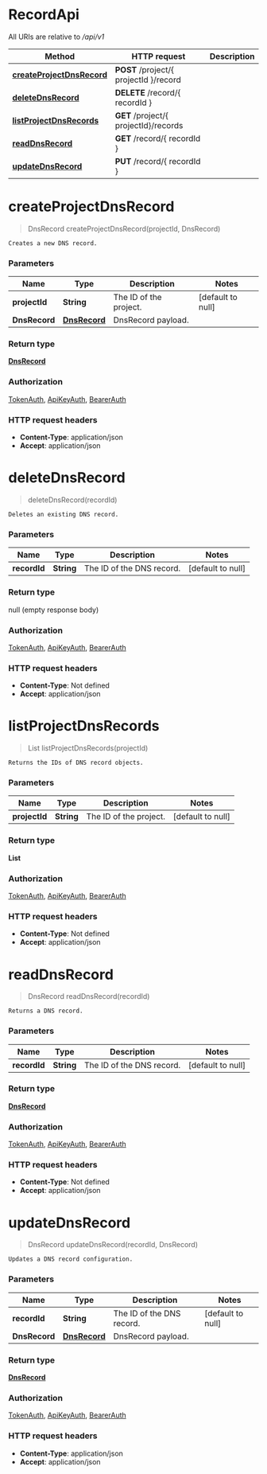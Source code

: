 # RecordApi

All URIs are relative to */api/v1*

| Method | HTTP request | Description |
|------------- | ------------- | -------------|
| [**createProjectDnsRecord**](RecordApi.md#createProjectDnsRecord) | **POST** /project/{ projectId }/record |  |
| [**deleteDnsRecord**](RecordApi.md#deleteDnsRecord) | **DELETE** /record/{ recordId } |  |
| [**listProjectDnsRecords**](RecordApi.md#listProjectDnsRecords) | **GET** /project/{ projectId}/records |  |
| [**readDnsRecord**](RecordApi.md#readDnsRecord) | **GET** /record/{ recordId } |  |
| [**updateDnsRecord**](RecordApi.md#updateDnsRecord) | **PUT** /record/{ recordId } |  |


<a name="createProjectDnsRecord"></a>
# **createProjectDnsRecord**
> DnsRecord createProjectDnsRecord(projectId, DnsRecord)



    Creates a new DNS record.

### Parameters

|Name | Type | Description  | Notes |
|------------- | ------------- | ------------- | -------------|
| **projectId** | **String**| The ID of the project. | [default to null] |
| **DnsRecord** | [**DnsRecord**](../Models/DnsRecord.md)| DnsRecord payload. | |

### Return type

[**DnsRecord**](../Models/DnsRecord.md)

### Authorization

[TokenAuth](../README.md#TokenAuth), [ApiKeyAuth](../README.md#ApiKeyAuth), [BearerAuth](../README.md#BearerAuth)

### HTTP request headers

- **Content-Type**: application/json
- **Accept**: application/json

<a name="deleteDnsRecord"></a>
# **deleteDnsRecord**
> deleteDnsRecord(recordId)



    Deletes an existing DNS record.

### Parameters

|Name | Type | Description  | Notes |
|------------- | ------------- | ------------- | -------------|
| **recordId** | **String**| The ID of the DNS record. | [default to null] |

### Return type

null (empty response body)

### Authorization

[TokenAuth](../README.md#TokenAuth), [ApiKeyAuth](../README.md#ApiKeyAuth), [BearerAuth](../README.md#BearerAuth)

### HTTP request headers

- **Content-Type**: Not defined
- **Accept**: application/json

<a name="listProjectDnsRecords"></a>
# **listProjectDnsRecords**
> List listProjectDnsRecords(projectId)



    Returns the IDs of DNS record objects.

### Parameters

|Name | Type | Description  | Notes |
|------------- | ------------- | ------------- | -------------|
| **projectId** | **String**| The ID of the project. | [default to null] |

### Return type

**List**

### Authorization

[TokenAuth](../README.md#TokenAuth), [ApiKeyAuth](../README.md#ApiKeyAuth), [BearerAuth](../README.md#BearerAuth)

### HTTP request headers

- **Content-Type**: Not defined
- **Accept**: application/json

<a name="readDnsRecord"></a>
# **readDnsRecord**
> DnsRecord readDnsRecord(recordId)



    Returns a DNS record.

### Parameters

|Name | Type | Description  | Notes |
|------------- | ------------- | ------------- | -------------|
| **recordId** | **String**| The ID of the DNS record. | [default to null] |

### Return type

[**DnsRecord**](../Models/DnsRecord.md)

### Authorization

[TokenAuth](../README.md#TokenAuth), [ApiKeyAuth](../README.md#ApiKeyAuth), [BearerAuth](../README.md#BearerAuth)

### HTTP request headers

- **Content-Type**: Not defined
- **Accept**: application/json

<a name="updateDnsRecord"></a>
# **updateDnsRecord**
> DnsRecord updateDnsRecord(recordId, DnsRecord)



    Updates a DNS record configuration.

### Parameters

|Name | Type | Description  | Notes |
|------------- | ------------- | ------------- | -------------|
| **recordId** | **String**| The ID of the DNS record. | [default to null] |
| **DnsRecord** | [**DnsRecord**](../Models/DnsRecord.md)| DnsRecord payload. | |

### Return type

[**DnsRecord**](../Models/DnsRecord.md)

### Authorization

[TokenAuth](../README.md#TokenAuth), [ApiKeyAuth](../README.md#ApiKeyAuth), [BearerAuth](../README.md#BearerAuth)

### HTTP request headers

- **Content-Type**: application/json
- **Accept**: application/json

